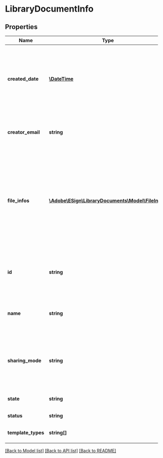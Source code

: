 # LibraryDocumentInfo

## Properties
Name | Type | Description | Notes
------------ | ------------- | ------------- | -------------
**created_date** | [**\DateTime**](\DateTime.md) | Date when library document was created. Format would be yyyy-MM-dd&#39;T&#39;HH:mm:ssZ. For example, e.g 2016-02-25T18:46:19Z represents UTC time | [optional] 
**creator_email** | **string** | Email address of the library document creator. It will be ignored in POST call | [optional] 
**file_infos** | [**\Adobe\ESign\LibraryDocuments\Model\FileInfo[]**](FileInfo.md) | A list of one or more files (or references to files) that will be used to create the template. If more than one file is provided, they will be combined into one PDF. Note: Only a single parameter in every FileInfo object must be specified | [optional] 
**id** | **string** | The unique identifier that is used to refer to the library template. It will be ignored in POST call | [optional] 
**name** | **string** | The name of the library template that will be used to identify it, in emails and on the website | [optional] 
**sharing_mode** | **string** | Specifies who should have access to this library document. GLOBAL sharing mode is not applicable in POST/PUT calls | [optional] 
**state** | **string** | State of the library document. | [optional] 
**status** | **string** | Status of the library document | [optional] 
**template_types** | **string[]** | A list of one or more library template types | [optional] 

[[Back to Model list]](../README.md#documentation-for-models) [[Back to API list]](../README.md#documentation-for-api-endpoints) [[Back to README]](../README.md)


